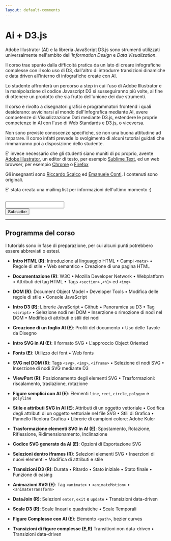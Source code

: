```yaml
---
layout: default-comments
---
```


Ai + D3.js
=====

Adobe Illustrator (AI) e la libreria JavaScript D3.js sono strumenti utilizzati universalmente nell'ambito dell'*Information Design* e *Data Visualization*.

 Il corso trae spunto dalla difficoltà pratica da un lato di creare infografiche complesse con il solo uso di D3, dall'altro di introdurre transizioni dinamiche e data driven all'interno di infografiche create con AI.

Lo studente affronterà un percorso a step in cui l'uso di Adobe Illustrator e la manipolazione di codice Javascript D3 si susseguiranno più volte, al fine di ottenere un prodotto che sia frutto dell'unione dei due strumenti.

Il corso è rivolto a disegnatori grafici e programmatori frontend i quali desiderano:
avvicinarsi al mondo dell'Infografica mediante AI, avere competenze di Visualizzazione Dati mediante D3.js,
estendere le proprie competenze in AI con l'uso di Web Standards e D3.js, o viceversa.

Non sono previste conoscenze specifiche, se non una buona attitudine ad imparare. Il corso infatti prevede lo svolgimento di alcuni tutorial guidati che rimmarranno poi a disposizione dello studente.

E' invece necessario che gli studenti siano muniti di pc proprio, avente
[Adobe Illustrator](https://creative.adobe.com/it/products/download/illustrator),
un editor di testo, per esempio [Sublime Text](http://www.sublimetext.com/), ed un
web browser, per esempio [Chrome](https://www.google.it/chrome/browser/desktop/) o [Firefox](https://www.mozilla.org/it/firefox/new/)

Gli insegnanti sono [Riccardo Scalco](http://riccardoscalco.github.io/) ed [Emanuele Conti](http://visualpollutionlab.com/). I contenuti sono originali.

E' stata creata una mailing list per informazioni dell'ultimo momento :)

<!-- Begin MailChimp Signup Form -->
<div id="mc_embed_signup">
<form action="//seofon.us7.list-manage.com/subscribe/post?u=d69d948aecdb0a624ec410c24&amp;id=62bc97eea5" method="post" id="mc-embedded-subscribe-form" name="mc-embedded-subscribe-form" class="validate" target="_blank" novalidate>
    <div id="mc_embed_signup_scroll">
	<h2></h2>
<div class="mc-field-group">
	<label for="mce-EMAIL"></label>
	<input type="email" value="" name="EMAIL" class="required email" id="mce-EMAIL">
</div>
	<div id="mce-responses" class="clear">
		<div class="response" id="mce-error-response" style="display:none"></div>
		<div class="response" id="mce-success-response" style="display:none"></div>
	</div>    <!-- real people should not fill this in and expect good things - do not remove this or risk form bot signups-->
    <div style="position: absolute; left: -5000px;"><input type="text" name="b_d69d948aecdb0a624ec410c24_62bc97eea5" tabindex="-1" value=""></div>
    <div class="clear"><input type="submit" value="Subscribe" name="subscribe" id="mc-embedded-subscribe" class="button"></div>
    </div>
</form>
</div>

<!--End mc_embed_signup-->

--------------

Programma del corso
-------------------------

I tutorials sono in fase di preparazione, per cui alcuni punti potrebbero essere abbreviati o estesi.

*	**Intro HTML (R)**: Introduzione al linguaggio HTML • Campi `<meta>` • Regole di stile • Web semantico • Creazione di una pagina HTML

*	**Documentazione (R)**: W3C • Mozilla Developer Network • Webplatform • Attributi dei tag HTML • Tags `<section>` ,`<h1>` ed `<img>`

*	**DOM (R)**:  Document Object Model • Developer Tools • Modifica delle regole di stile • Console JavaScript

*	**Intro D3 (R)**: Librerie JavaScript • Github • Panoramica su D3 • Tag `<script>` • Selezione nodi nel DOM • Inserzione o rimozione di nodi nel DOM • Modifica di attributi e stili dei nodi

*	**Creazione di un foglio AI (E)**: Profili del documento • Uso delle Tavole da Disegno

*	**Intro SVG in AI (E)**: Il formato SVG • L'approccio Object Oriented

*	**Fonts (E)**: Utilizzo dei font • Web fonts  

*	**SVG nel DOM (R)**: Tags `<svg>`,  `<img>`,  `<iframe>` •  Selezione di nodi SVG • Inserzione di nodi SVG mediante D3

*	**ViewPort (R)**: Posizionamento degli elementi SVG • Trasformazioni: riscalamento, traslazione, rotazione

*	 **Figure semplici con AI (E)**: Elementi `line`, `rect`, `circle`, `polygon` e `polyline`

*	**Stile e attributi SVG in AI (E)**: Attributi di un oggetto vettoriale •  Codifica degli attributi di un oggetto vettoriale nel file SVG • Stili di Grafica • Pannello Ricolora Grafica • Librerie di campioni colore: Adobe Kuler

*	**Trasformazione elementi SVG in AI (E)**: Spostamento, Rotazione, Riflessione, Ridimensionamento, Inclinazione

*	**Codice SVG generato da AI (E)**: Opzioni di Esportazione SVG

*	**Selezioni dentro iframes (R)**: Selezioni elementi SVG • Inserzioni di nuovi elementi • Modifica di attributi e stile

*	**Transizioni D3 (R)**: Durata • Ritardo • Stato iniziale • Stato finale • Funzione di easing

*	**Animazioni SVG (E)**: Tag `<animate>` • `<animateMotion>` • `<animateTransform>`

*	**DataJoin (R)**: Selezioni `enter`, `exit` e `update` • Transizioni data-driven

*	**Scale D3 (R)**: Scale lineari e quadratiche • Scale Temporali

*	**Figure Complesse con AI (E)**: Elemento `<path>`, bezier curves

*	**Transizioni di figure complesse (E,R)** Transitioni non data-driven • Transizioni data-driven
